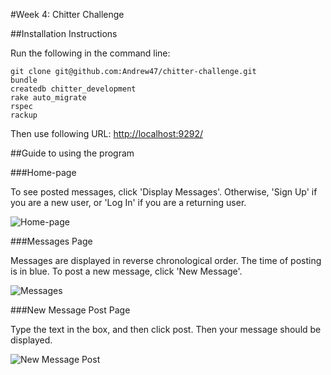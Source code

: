 #Week 4: Chitter Challenge

##Installation Instructions

Run the following in the command line:

```
git clone git@github.com:Andrew47/chitter-challenge.git
bundle
createdb chitter_development
rake auto_migrate
rspec
rackup
```

Then use following URL: [http://localhost:9292/](http://localhost:9292/)

##Guide to using the program

###Home-page

To see posted messages, click 'Display Messages'. Otherwise, 'Sign Up' if you are
a new user, or 'Log In' if you are a returning user.

![Home-page](https://home_page.png)

###Messages Page

Messages are displayed in reverse chronological order. The time of posting is in
blue. To post a new message, click 'New Message'.

![Messages](https://messages.png)

###New Message Post Page

Type the text in the box, and then click post. Then your message should be
displayed.

![New Message Post](https://new_message_post.png)
